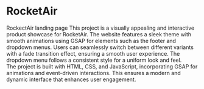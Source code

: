 # RocketAir
RockectAir landing page
This project is a visually appealing and interactive product showcase for RocketAir.
The website features a sleek theme with smooth animations using GSAP for elements such as the footer and dropdown menus. 
Users can seamlessly switch between different variants with a fade transition effect, ensuring a smooth user experience. 
The dropdown menu follows a consistent style for a uniform look and feel.  
The project is built with HTML, CSS, and JavaScript, incorporating GSAP for animations and event-driven interactions.
This ensures a modern and dynamic interface that enhances user engagement. 
